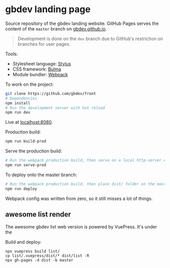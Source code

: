 # gbdev landing page

Source repository of the gbdev landing website. GitHub Pages serves the content of the `master` branch on [gbdev.github.io](https://gbdev.github.io). 

> Development is done on the `dev` branch due to GitHub's restriction on branches for user pages.

Tools:

- Stylesheet language: [Stylus](http://stylus-lang.com/)
- CSS framework: [Bulma](https://bulma.io/)
- Module bundler: [Webpack](https://webpack.js.org/)

To work on the project:

```bash
git clone https://github.com/gbdev/front
# Dependencies
npm install
# Run the development server with hot reload
npm run dev
```

Live at [localhost:8080](http://localhost:8080).


Production build:
```bash
npm run build-prod
```

Serve the production build:
```bash
# Run the webpack production build, then serve on a local http-server with gzip on http://localhost:8080
npm run serve-prod
```

To deploy onto the master branch:
```bash
# Run the webpack production build, then place dist/ folder on the master branch
npm run deploy
```

Webpack config was written from zero, so it still misses a lot of things.

## awesome list render

The awesome gbdev list web version is powered by VuePress. It's under the 

Build and deploy:
```
npx vuepress build list/
cp list/.vuepress/dist/* dist/list -R
npx gh-pages -d dist -b master
```